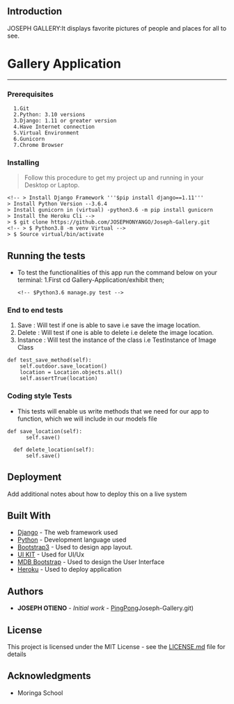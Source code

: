## Introduction
JOSEPH GALLERY:It displays favorite pictures of people and places for all to see.

# Gallery Application
<hr>

### Prerequisites

```
  1.Git
  2.Python: 3.10 versions
  3.Django: 1.11 or greater version
  4.Have Internet connection
  5.Virtual Environment
  6.Gunicorn
  7.Chrome Browser

```

### Installing

> Follow this procedure to get my project up and running in your Desktop or Laptop.

```
<!-- > Install Django Framework '''$pip install django==1.11'''
> Install Python Version --3.6.4
> Install gunicorn in (virtual) -python3.6 -m pip install gunicorn
> Install the Heroku Cli -->
> $ git clone https://github.com/JOSEPHONYANGO/Joseph-Gallery.git
<!-- > $ Python3.8 -m venv Virtual -->
> $ Source virtual/bin/activate
```


## Running the tests
* To test the functionalities of this app run the command below on your terminal:
  1.First cd Gallery-Application/exhibit then;
  ```
  <!-- $Python3.6 manage.py test -->
  ```  

###  End to end tests
1. Save : Will test if one is able to save i.e save the image location.
2. Delete : Will test if one is able to delete i.e delete the image location.
3. Instance : Will test the instance of the class i.e TestInstance of Image Class

```
def test_save_method(self):
    self.outdoor.save_location()
    location = Location.objects.all()
    self.assertTrue(location)
```

### Coding style Tests

- This tests will enable us write methods that we need for our app to function, which we will       include in our models file

```
def save_location(self):
      self.save()

  def delete_location(self):
      self.save()
```

## Deployment

Add additional notes about how to deploy this on a live system

## Built With

* [Django](https://www.djangoproject.com/) - The web framework used
* [Python](https://www.python.org/) - Development language used
* [Bootstrap3](https://getbootstrap.com/) - Used to design app layout.
* [UI KIT](https://getuikit.com) - Used for UI/Ux 
* [MDB Bootstrap](https://mdbootstrap.com/) - Used to design the User Interface
* [Heroku](https://www.heroku.com/) - Used to deploy application


## Authors

* **JOSEPH OTIENO** - *Initial work* - [PingPong](https://github.com/JOSEPHONYANGO/)Joseph-Gallery.git)

## License

This project is licensed under the MIT License - see the [LICENSE.md](LICENSE.md) file for details

## Acknowledgments

* Moringa School
